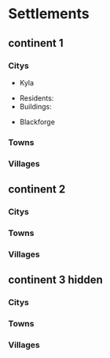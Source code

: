 # Settlements
## continent 1
### Citys
* Kyla
- Residents:
- Buildings:

* Blackforge
### Towns
### Villages

## continent 2
### Citys 
### Towns 
### Villages 

## continent 3 hidden
### Citys  
### Towns  
### Villages  
